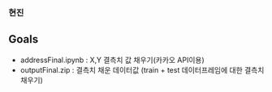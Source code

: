 ### 현진

## Goals
- addressFinal.ipynb : X,Y 결측치 값 채우기(카카오 API이용)
- outputFinal.zip : 결측치 채운 데이터값 (train + test 데이터프레임에 대한 결측치 채우기)
